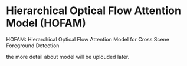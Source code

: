 # Hierarchical Optical Flow Attention Model (HOFAM)
HOFAM: Hierarchical Optical Flow Attention Model for Cross Scene Foreground Detection

the more detail about model will be uplouded later.
